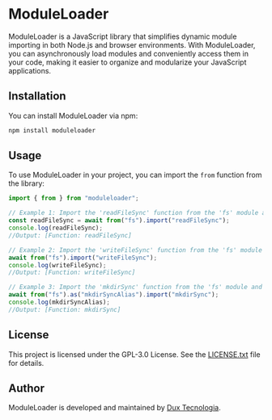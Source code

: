 # ModuleLoader

ModuleLoader is a JavaScript library that simplifies dynamic module importing in both Node.js and browser environments. With ModuleLoader, you can asynchronously load modules and conveniently access them in your code, making it easier to organize and modularize your JavaScript applications.

## Installation

You can install ModuleLoader via npm:

```bash
npm install moduleloader
```

## Usage

To use ModuleLoader in your project, you can import the `from` function from the library:

```javascript
import { from } from "moduleloader";

// Example 1: Import the 'readFileSync' function from the 'fs' module and assign it to a variable
const readFileSync = await from("fs").import("readFileSync");
console.log(readFileSync);
//Output: [Function: readFileSync]

// Example 2: Import the 'writeFileSync' function from the 'fs' module without assigning it to a variable
await from("fs").import("writeFileSync");
console.log(writeFileSync);
//Output: [Function: writeFileSync]

// Example 3: Import the 'mkdirSync' function from the 'fs' module and assign it to a different variable using an alias
await from("fs").as("mkdirSyncAlias").import("mkdirSync");
console.log(mkdirSyncAlias);
//Output: [Function: mkdirSync]
```

## License

This project is licensed under the GPL-3.0 License. See the [LICENSE.txt](LICENSE.txt) file for details.

## Author

ModuleLoader is developed and maintained by [Dux Tecnologia](https://github.com/duxtec).
